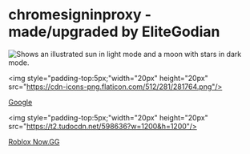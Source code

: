 # chromesigninproxy - made/upgraded by EliteGodian

<picture>
  <source media="(prefers-color-scheme: dark)" srcset="https://user-images.githubusercontent.com/25423296/163456776-7f95b81a-f1ed-45f7-b7ab-8fa810d529fa.png">
  <source media="(prefers-color-scheme: light)" srcset="https://user-images.githubusercontent.com/25423296/163456779-a8556205-d0a5-45e2-ac17-42d089e3c3f8.png">
  <img alt="Shows an illustrated sun in light mode and a moon with stars in dark mode." src="https://user-images.githubusercontent.com/25423296/163456779-a8556205-d0a5-45e2-ac17-42d089e3c3f8.png">
</picture>



  <img style="padding-top:5px;"width="20px" height="20px" src="https://cdn-icons-png.flaticon.com/512/281/281764.png"/>

<a target="_self" href="https://www.google.com" > Google </a>
  
  

  <img style="padding-top:5px;"width="20px" height="20px" src="https://t2.tudocdn.net/598636?w=1200&h=1200"/>

<a target="_self" href="https://now.gg/apps/roblox-corporation/5349/roblox.html" > Roblox Now.GG </a>
